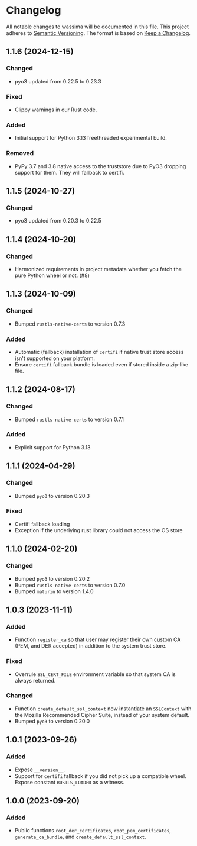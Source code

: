 # Changelog

All notable changes to wassima will be documented in this file. This project adheres to [Semantic Versioning](https://semver.org/spec/v2.0.0.html).
The format is based on [Keep a Changelog](https://keepachangelog.com/en/1.0.0/).

## 1.1.6 (2024-12-15)

### Changed
- pyo3 updated from 0.22.5 to 0.23.3

### Fixed
- Clippy warnings in our Rust code.

### Added
- Initial support for Python 3.13 freethreaded experimental build.

### Removed
- PyPy 3.7 and 3.8 native access to the truststore due to PyO3 dropping support for them. They will fallback to certifi.

## 1.1.5 (2024-10-27)

### Changed
- pyo3 updated from 0.20.3 to 0.22.5

## 1.1.4 (2024-10-20)

### Changed
- Harmonized requirements in project metadata whether you fetch the pure Python wheel or not. (#8)

## 1.1.3 (2024-10-09)

### Changed
- Bumped `rustls-native-certs` to version 0.7.3

### Added
- Automatic (fallback) installation of `certifi` if native trust store access isn't supported on your platform.
- Ensure `certifi` fallback bundle is loaded even if stored inside a zip-like file.

## 1.1.2 (2024-08-17)

### Changed
- Bumped `rustls-native-certs` to version 0.7.1

### Added
- Explicit support for Python 3.13

## 1.1.1 (2024-04-29)

### Changed
- Bumped `pyo3` to version 0.20.3

### Fixed
- Certifi fallback loading
- Exception if the underlying rust library could not access the OS store

## 1.1.0 (2024-02-20)

### Changed
- Bumped `pyo3` to version 0.20.2
- Bumped `rustls-native-certs` to version 0.7.0
- Bumped `maturin` to version 1.4.0

## 1.0.3 (2023-11-11)

### Added
- Function `register_ca` so that user may register their own custom CA (PEM, and DER accepted) in addition to the system trust store.

### Fixed
- Overrule `SSL_CERT_FILE` environment variable so that system CA is always returned.

### Changed
- Function `create_default_ssl_context` now instantiate an `SSLContext` with the Mozilla Recommended Cipher Suite, instead of your system default.
- Bumped `pyo3` to version 0.20.0

## 1.0.1 (2023-09-26)

### Added
- Expose `__version__`.
- Support for `certifi` fallback if you did not pick up a compatible wheel. Expose constant `RUSTLS_LOADED` as a witness.

## 1.0.0 (2023-09-20)

### Added
- Public functions `root_der_certificates`, `root_pem_certificates`, `generate_ca_bundle`, and `create_default_ssl_context`.
